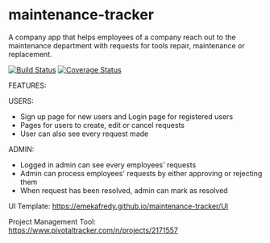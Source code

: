 # maintenance-tracker

A company app that helps employees of a company reach out to the maintenance department with requests for tools repair, maintenance or replacement.

[![Build Status](https://travis-ci.org/emekafredy/maintenance-tracker.svg)](https://travis-ci.org/emekafredy/maintenance-tracker)
[![Coverage Status](https://coveralls.io/repos/github/emekafredy/maintenance-tracker/badge.svg?branch=develop)](https://coveralls.io/github/emekafredy/maintenance-tracker?branch=develop)

FEATURES:


USERS:
- Sign up page for new users and Login page for registered users
- Pages for users to create, edit or cancel requests
- User can also see every request made

ADMIN:
- Logged in admin can see every employees' requests
- Admin can process employees' requests by either approving or rejecting them
- When request has been resolved, admin can mark as resolved


UI Template: https://emekafredy.github.io/maintenance-tracker/UI

Project Management Tool: https://www.pivotaltracker.com/n/projects/2171557